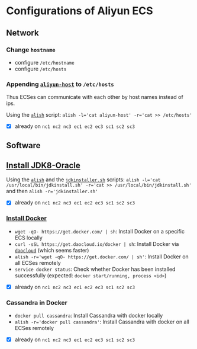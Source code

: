# Configurations of Aliyun ECS

## Network

### Change `hostname`
- configure `/etc/hostname` 
- configure `/etc/hosts`

### Appending [`aliyun-host`](https://github.com/hengxin/aliyun-projects/blob/master/aliyun-ecs/aliyun-hosts) to `/etc/hosts`

Thus ECSes can communicate with each other by host names instead of ips.

Using the [`alish`](https://github.com/hengxin/aliyun-projects/blob/master/aliyun-scripts/alish) script: `alish -l='cat aliyun-host' -r='cat >> /etc/hosts'`

- [x] already on `nc1 nc2 nc3 ec1 ec2 ec3 sc1 sc2 sc3`

## Software

## [Install JDK8-Oracle](http://www.webupd8.org/2012/09/install-oracle-java-8-in-ubuntu-via-ppa.html)

Using the [`alish`](https://github.com/hengxin/aliyun-projects/blob/master/aliyun-scripts/alish) and the [`jdkinstaller.sh`]() scripts:
`alish -l='cat /usr/local/bin/jdkinstall.sh' -r='cat >> /usr/local/bin/jdkinstall.sh'` and then
`alish -r='jdkinstaller.sh'`
- [x] already on `nc1 nc2 nc3 ec1 ec2 ec3 sc1 sc2 sc3`

### [Install Docker](https://github.com/hengxin/cheat-sheets/tree/master/docker-cheat-sheets)
- `wget -qO- https://get.docker.com/ | sh`: Install Docker on a specific ECS locally
- `curl -sSL https://get.daocloud.io/docker | sh`: Install Docker via [`daocloud`](https://dashboard.daocloud.io/) (which seems faster)
- `alish -r='wget -qO- https://get.docker.com/ | sh'`: Install Docker on all ECSes remotely
- `service docker status`: Check whether Docker has been installed successfully (expected: `docker start/running, process <id>`)

- [x] already on `nc1 nc2 nc3 ec1 ec2 ec3 sc1 sc2 sc3`

### Cassandra in Docker
- `docker pull cassandra`: Install Cassandra with docker locally
- `alish -r='docker pull cassandra'`: Install Cassandra with docker on all ECSes remotely
- [x] already on `nc1 nc2 nc3 ec1 ec2 ec3 sc1 sc2 sc3`
